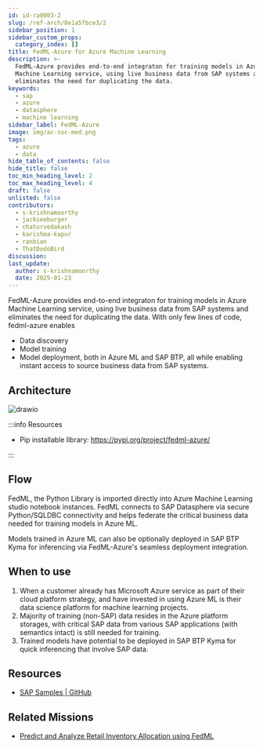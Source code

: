 ```yaml
---
id: id-ra0003-2
slug: /ref-arch/8e1a5fbce3/2
sidebar_position: 1
sidebar_custom_props:
  category_index: []
title: FedML-Azure for Azure Machine Learning
description: >-
  FedML-Azure provides end-to-end integraton for training models in Azure
  Machine Learning service, using live business data from SAP systems and
  eliminates the need for duplicating the data.
keywords:
  - sap
  - azure
  - datasphere
  - machine learning
sidebar_label: FedML-Azure
image: img/ac-soc-med.png
tags:
  - azure
  - data
hide_table_of_contents: false
hide_title: false
toc_min_heading_level: 2
toc_max_heading_level: 4
draft: false
unlisted: false
contributors:
  - s-krishnamoorthy
  - jackseeburger
  - chaturvedakash
  - karishma-kapur
  - ranbian
  - ThatDodoBird
discussion: 
last_update:
  author: s-krishnamoorthy
  date: 2025-01-23
---
```


FedML-Azure provides end-to-end integraton for training models in Azure Machine Learning service, using live business data from SAP systems and eliminates the need for duplicating the data. With only few lines of code, fedml-azure enables 

- Data discovery
- Model training
- Model deployment, both in Azure ML and SAP BTP, all while enabling instant access to source business data from SAP systems.


## Architecture

![drawio](drawio/fedml-azure.drawio)

:::info Resources

- Pip installable library: https://pypi.org/project/fedml-azure/ 

:::

## Flow 

FedML, the Python Library is imported directly into Azure Machine Learning studio notebook instances. FedML connects to SAP Datasphere via secure Python/SQLDBC connectivity and helps federate the critical business data needed for training models in Azure ML. 

Models trained in Azure ML can also be optionally deployed in SAP BTP Kyma for inferencing via FedML-Azure's seamless deployment integration.

## When to use 

1. When a customer already has Microsoft Azure service as part of their cloud platform strategy, and have invested in using Azure ML is their data science platform for machine learning projects. 
2. Majority of training (non-SAP) data resides in the Azure platform storages, with critical SAP data from various SAP applications (with semantics intact) is still needed for training.  
3. Trained models have potential to be deployed in SAP BTP Kyma for quick inferencing that involve SAP data. 

## Resources

- [SAP Samples | GitHub ](https://github.com/SAP-samples/datasphere-fedml/tree/main/Azure)
## Related Missions

- [Predict and Analyze Retail Inventory Allocation using FedML](https://discovery-center.cloud.sap/missiondetail/3944)